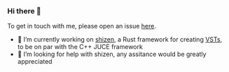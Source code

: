### Hi there 👋

To get in touch with me, please open an issue [here](https://github.com/fruit-bird/fruit-bird/issues).

- 🔭 I’m currently working on [shizen](https://github.com/fruit-bird/shizen), a Rust framework for creating [VSTs](https://en.wikipedia.org/wiki/Virtual_Studio_Technology), to be on par with the C++ JUCE framework 
- 🤔 I’m looking for help with shizen, any assitance would be greatly appreciated
<!--
**fruit-bird/fruit-bird** is a ✨ _special_ ✨ repository because its `README.md` (this file) appears on your GitHub profile.

Here are some ideas to get you started:

- 🔭 I’m currently working on ...
- 🌱 I’m currently learning ...
- 👯 I’m looking to collaborate on ...
- 🤔 I’m looking for help with ...
- 💬 Ask me about ...
- 📫 How to reach me: ...
- 😄 Pronouns: ...
- ⚡ Fun fact: ...
-->

